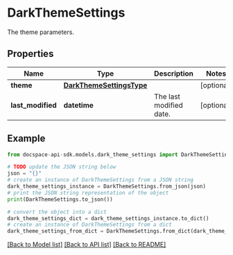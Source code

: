 # DarkThemeSettings
The theme parameters.

## Properties

Name | Type | Description | Notes
------------ | ------------- | ------------- | -------------
**theme** | [**DarkThemeSettingsType**](DarkThemeSettingsType.md) |  | [optional] 
**last_modified** | **datetime** | The last modified date. | [optional] 

## Example

```python
from docspace-api-sdk.models.dark_theme_settings import DarkThemeSettings

# TODO update the JSON string below
json = "{}"
# create an instance of DarkThemeSettings from a JSON string
dark_theme_settings_instance = DarkThemeSettings.from_json(json)
# print the JSON string representation of the object
print(DarkThemeSettings.to_json())

# convert the object into a dict
dark_theme_settings_dict = dark_theme_settings_instance.to_dict()
# create an instance of DarkThemeSettings from a dict
dark_theme_settings_from_dict = DarkThemeSettings.from_dict(dark_theme_settings_dict)
```
[[Back to Model list]](../README.md#documentation-for-models) [[Back to API list]](../README.md#documentation-for-api-endpoints) [[Back to README]](../README.md)


